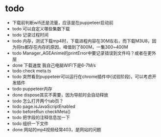 # todo

* 下载前判断wifi还是流量，应该是在puppeteer启动前
* todo 可以自定义哪些集数下载
* todo 记录过程时间
* todo 内存，测试下载mp4时，下载进程内容在30M左右，而下载M3U8，因为将ts都存在内存的原因，峰值到了800M，一集300~400M
* todo Manager_AGEAnime的printError中要记录错误到文件吗？或者在更外层
* done 下载速度 我自己电脑WIFI下是6-7M/s
* todo check meta.ts
* todo 突然看到puppeteer可以运行在chrome插件中(试验阶段)，可以考虑开发插件
* todo puppeteer内存
* done dispose其实不需要，因为导航时会自动释放
* todo 怎么打开两个tab页？
* todo page.isJavaScriptEnabled
* todo beforeRun checkMeta()
* todo 把字段的注释信息加一下
* todo 组织一下文件
* done 网站的mp4视频经常403，是网站的问题
